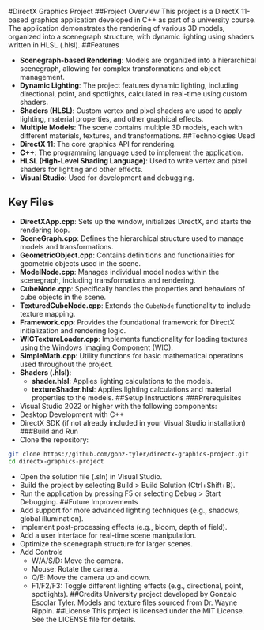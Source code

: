 #DirectX Graphics Project
##Project Overview
This project is a DirectX 11-based graphics application developed in C++ as part of a university course. The application demonstrates the rendering of various 3D models, organized into a scenegraph structure, with dynamic lighting using shaders written in HLSL (.hlsl).
##Features
- **Scenegraph-based Rendering**: Models are organized into a hierarchical scenegraph, allowing for complex transformations and object management.
- **Dynamic Lighting**: The project features dynamic lighting, including directional, point, and spotlights, calculated in real-time using custom shaders.
- **Shaders (HLSL)**: Custom vertex and pixel shaders are used to apply lighting, material properties, and other graphical effects.
- **Multiple Models**: The scene contains multiple 3D models, each with different materials, textures, and transformations.
##Technologies Used
- **DirectX 11**: The core graphics API for rendering.
- **C++**: The programming language used to implement the application.
- **HLSL (High-Level Shading Language)**: Used to write vertex and pixel shaders for lighting and other effects.
- **Visual Studio**: Used for development and debugging.
## Key Files
- **DirectXApp.cpp**: Sets up the window, initializes DirectX, and starts the rendering loop.
- **SceneGraph.cpp**: Defines the hierarchical structure used to manage models and transformations.
- **GeometricObject.cpp**: Contains definitions and functionalities for geometric objects used in the scene.
- **ModelNode.cpp**: Manages individual model nodes within the scenegraph, including transformations and rendering.
- **CubeNode.cpp**: Specifically handles the properties and behaviors of cube objects in the scene.
- **TexturedCubeNode.cpp**: Extends the `CubeNode` functionality to include texture mapping.
- **Framework.cpp**: Provides the foundational framework for DirectX initialization and rendering logic.
- **WICTextureLoader.cpp**: Implements functionality for loading textures using the Windows Imaging Component (WIC).
- **SimpleMath.cpp**: Utility functions for basic mathematical operations used throughout the project.
- **Shaders (.hlsl)**:
  - **shader.hlsl**: Applies lighting calculations to the models.
  - **textureShader.hlsl**: Applies lighting calculations and material properties to the models.
##Setup Instructions
###Prerequisites
- Visual Studio 2022 or higher with the following components:
- Desktop Development with C++
- DirectX SDK (if not already included in your Visual Studio installation)
###Build and Run
- Clone the repository:
```bash
git clone https://github.com/gonz-tyler/directx-graphics-project.git
cd directx-graphics-project
```
- Open the solution file (.sln) in Visual Studio.
- Build the project by selecting Build > Build Solution (Ctrl+Shift+B).
- Run the application by pressing F5 or selecting Debug > Start Debugging.
##Future Improvements
- Add support for more advanced lighting techniques (e.g., shadows, global illumination).
- Implement post-processing effects (e.g., bloom, depth of field).
- Add a user interface for real-time scene manipulation.
- Optimize the scenegraph structure for larger scenes.
- Add Controls
  - W/A/S/D: Move the camera.
  - Mouse: Rotate the camera.
  - Q/E: Move the camera up and down.
  - F1/F2/F3: Toggle different lighting effects (e.g., directional, point, spotlights).
##Credits
University project developed by Gonzalo Escolar Tyler.
Models and texture files sourced from Dr. Wayne Rippin.
##License
This project is licensed under the MIT License. See the LICENSE file for details.
